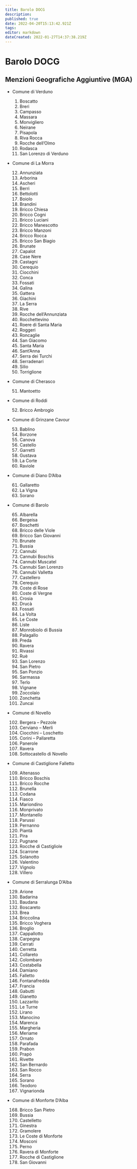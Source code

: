```yaml
---
title: Barolo DOCG
description: 
published: true
date: 2022-04-20T15:13:42.921Z
tags: 
editor: markdown
dateCreated: 2022-01-27T14:37:38.219Z
---
```


# Barolo DOCG

## Menzioni Geografiche Aggiuntive (MGA)

- Comune di Verduno
  1. Boscatto
  2. Breri
  3. Campasso
  4. Massara
  5. Monvigliero
  6. Neirane
  7. Pisapola
  8. Riva Rocca
  9. Rocche dell’Olmo
  10. Rodasca
  11. San Lorenzo di Verduno

- Comune di La Morra

  12. Annunziata
  13. Arborina
  14. Ascheri
  15. Berri
  16. Bettolotti
  17. Boiolo
  18. Brandini
  19. Bricco Chiesa
  20. Bricco Cogni
  21. Bricco Luciani
  22. Bricco Manescotto
  23. Bricco Manzoni
  24. Bricco Rocca
  25. Bricco San Biagio
  26. Brunate
  27. Capalot
  28. Case Nere
  29. Castagni
  30. Cerequio
  31. Ciocchini
  32. Conca
  33. Fossati
  34. Galina
  35. Gattera
  36. Giachini
  37. La Serra
  38. Rive
  39. Rocche dell’Annunziata
  40. Rocchettevino
  41. Roere di Santa Maria
  42. Roggeri
  43. Roncaglie
  44. San Giacomo
  45. Santa Maria
  46. Sant’Anna
  47. Serra dei Turchi
  48. Serradenari
  49. Silio
  50. Torriglione

- Comune di Cherasco

  51. Mantoetto

- Comune di Roddi

  52. Bricco Ambrogio

- Comune di Grinzane Cavour

  53.  Bablino
  54. Borzone
  55. Canova
  56. Castello
  57. Garretti
  58. Gustava
  59. La Corte
  60. Raviole

- Comune di Diano D’Alba

  61. Gallaretto
  62. La Vigna
  63. Sorano

- Comune di Barolo

  65. Albarella
  66. Bergeisa
  67. Boschetti
  68. Bricco delle Viole
  69. Bricco San Giovanni
  70. Brunate
  71. Bussia
  72. Cannubi
  73. Cannubi Boschis
  74. Cannubi Muscatel
  75. Cannubi San Lorenzo
  76. Cannubi Valletta
  77. Castellero
  78. Cerequio
  79. Coste di Rose
  80. Coste di Vergne
  81. Crosia
  82. Drucà
  83. Fossati
  84. La Volta
  85. Le Coste
  86. Liste
  87. Monrobiolo di Bussia
  88. Palagallo
  89. Preda
  90. Ravera
  91. Rivassi
  92. Ruè
  93. San Lorenzo
  94. San Pietro
  95. San Ponzio
  96. Sarmassa
  97. Terlo
  98. Vignane
  99. Zoccolaio
  100. Zonchetta
  101. Zuncai

- Comune di Novello

  102. Bergera – Pezzole
  103. Cerviano – Merli
  104. Ciocchini – Loschetto
  105. Corini – Pallaretta
  106. Panerole
  107. Ravera
  108. Sottocastello di Novello

- Comune di Castiglione Falletto

  109. Altenasso
  110. Bricco Boschis
  111. Bricco Rocche
  112. Brunella
  113. Codana
  114. Fiasco
  115. Mariondino
  116. Monprivato
  117. Montanello
  118. Parussi
  119. Pernanno
  120. Piantà
  121. Pira
  122. Pugnane
  123. Rocche di Castigliole
  124. Scarrone
  125. Solanotto
  126. Valentino
  127. Vignolo
  128. Villero

- Comune di Serralunga D’Alba

  129.  Arione
  130.  Badarina
  131.  Baudana
  132.  Boscareto
  133.  Brea
  134.  Briccolina
  135.  Bricco Voghera
  136.  Broglio
  137.  Cappallotto
  138.  Carpegna
  139.  Cerrati
  140.  Cerretta
  141.  Collareto
  142.  Colombaro
  143.  Costabella
  144.  Damiano
  145.  Falletto
  146.  Fontanafredda
  147.  Francia
  148.  Gabutti
  149.  Gianetto
  150.  Lazzarito
  151.  Le Turne
  152.  Lirano
  153.  Manocino
  154.  Marenca
  155.  Margheria
  156.  Meriame
  157.  Ornato
  158.  Parafada
  159.  Prabon
  160.  Prapò
  161.  Rivette
  162.  San Bernardo
  163.  San Rocco
  164.  Serra
  165.  Sorano
  166.  Teodoro
  167.  Vignarionda

- Comune di Monforte D’Alba

  168. Bricco San Pietro
  169. Bussia
  170. Castelletto
  171. Ginestra
  172. Gramolere
  173. Le Coste di Monforte
  174. Mosconi
  175. Perno
  176. Ravera di Monforte
  177. Rocche di Castiglione
  178. San Giovanni
